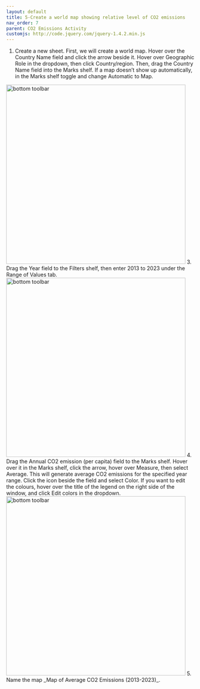 ```yaml
---
layout: default
title: 5-Create a world map showing relative level of CO2 emissions
nav_order: 7
parent: CO2 Emissions Activity
customjs: http://code.jquery.com/jquery-1.4.2.min.js
---
```


1.	Create a new sheet. First, we will create a world map. Hover over the Country Name field and click the arrow beside it. Hover over Geographic Role in the dropdown, then click Country/region. Then, drag the Country Name field into the Marks shelf. If a map doesn’t show up automatically, in the Marks shelf toggle and change Automatic to Map.<br>
<img src="images\Tableau-5-1.gif" alt="bottom toolbar" style="width:480px;">   
3.	Drag the Year field to the Filters shelf, then enter 2013 to 2023 under the Range of Values tab.<br>
<img src="images\Tableau-5-2.gif" alt="bottom toolbar" style="width:480px;">   
4.	Drag the Annual CO2 emission (per capita) field to the Marks shelf. Hover over it in the Marks shelf, click the arrow, hover over Measure, then select Average. This will generate average CO2 emissions for the specified year range. Click the icon beside the field and select Color. If you want to edit the colours, hover over the title of the legend on the right side of the window, and click Edit colors in the dropdown.<br>
<img src="images\Tableau-5-3.gif" alt="bottom toolbar" style="width:480px;">   
5.	Name the map _Map of Average CO2 Emissions (2013-2023)_.
